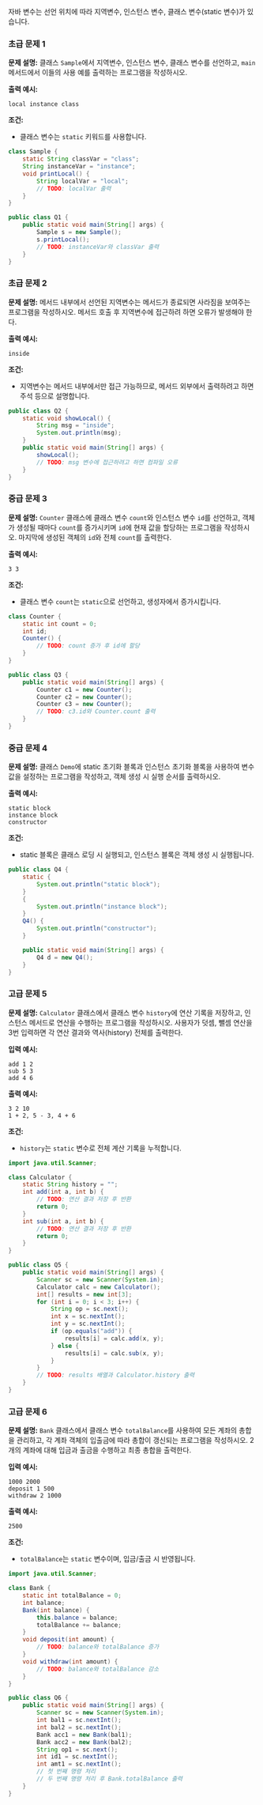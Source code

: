 자바 변수는 선언 위치에 따라 지역변수, 인스턴스 변수, 클래스 변수(static 변수)가 있습니다.

### 초급 문제 1

**문제 설명:** 클래스 `Sample`에서 지역변수, 인스턴스 변수, 클래스 변수를 선언하고, `main` 메서드에서 이들의 사용 예를 출력하는 프로그램을 작성하시오.

**출력 예시:**

```
local instance class
```

**조건:**

- 클래스 변수는 `static` 키워드를 사용합니다.

```java
class Sample {
    static String classVar = "class";
    String instanceVar = "instance";
    void printLocal() {
        String localVar = "local";
        // TODO: localVar 출력
    }
}

public class Q1 {
    public static void main(String[] args) {
        Sample s = new Sample();
        s.printLocal();
        // TODO: instanceVar와 classVar 출력
    }
}
```

### 초급 문제 2

**문제 설명:** 메서드 내부에서 선언된 지역변수는 메서드가 종료되면 사라짐을 보여주는 프로그램을 작성하시오. 메서드 호출 후 지역변수에 접근하려 하면 오류가 발생해야 한다.

**출력 예시:**

```
inside
```

**조건:**

- 지역변수는 메서드 내부에서만 접근 가능하므로, 메서드 외부에서 출력하려고 하면 주석 등으로 설명합니다.

```java
public class Q2 {
    static void showLocal() {
        String msg = "inside";
        System.out.println(msg);
    }
    public static void main(String[] args) {
        showLocal();
        // TODO: msg 변수에 접근하려고 하면 컴파일 오류
    }
}
```

### 중급 문제 3

**문제 설명:** `Counter` 클래스에 클래스 변수 `count`와 인스턴스 변수 `id`를 선언하고, 객체가 생성될 때마다 `count`를 증가시키며 `id`에 현재 값을 할당하는 프로그램을 작성하시오. 마지막에 생성된 객체의 `id`와 전체 `count`를 출력한다.

**출력 예시:**

```
3 3
```

**조건:**

- 클래스 변수 `count`는 `static`으로 선언하고, 생성자에서 증가시킵니다.

```java
class Counter {
    static int count = 0;
    int id;
    Counter() {
        // TODO: count 증가 후 id에 할당
    }
}

public class Q3 {
    public static void main(String[] args) {
        Counter c1 = new Counter();
        Counter c2 = new Counter();
        Counter c3 = new Counter();
        // TODO: c3.id와 Counter.count 출력
    }
}
```

### 중급 문제 4

**문제 설명:** 클래스 `Demo`에 static 초기화 블록과 인스턴스 초기화 블록을 사용하여 변수값을 설정하는 프로그램을 작성하고, 객체 생성 시 실행 순서를 출력하시오.

**출력 예시:**

```
static block
instance block
constructor
```

**조건:**

- static 블록은 클래스 로딩 시 실행되고, 인스턴스 블록은 객체 생성 시 실행됩니다.

```java
public class Q4 {
    static {
        System.out.println("static block");
    }
    {
        System.out.println("instance block");
    }
    Q4() {
        System.out.println("constructor");
    }

    public static void main(String[] args) {
        Q4 d = new Q4();
    }
}
```

### 고급 문제 5

**문제 설명:** `Calculator` 클래스에서 클래스 변수 `history`에 연산 기록을 저장하고, 인스턴스 메서드로 연산을 수행하는 프로그램을 작성하시오. 사용자가 덧셈, 뺄셈 연산을 3번 입력하면 각 연산 결과와 역사(history) 전체를 출력한다.

**입력 예시:**

```
add 1 2
sub 5 3
add 4 6
```

**출력 예시:**

```
3 2 10
1 + 2, 5 - 3, 4 + 6
```

**조건:**

- `history`는 `static` 변수로 전체 계산 기록을 누적합니다.

```java
import java.util.Scanner;

class Calculator {
    static String history = "";
    int add(int a, int b) {
        // TODO: 연산 결과 저장 후 반환
        return 0;
    }
    int sub(int a, int b) {
        // TODO: 연산 결과 저장 후 반환
        return 0;
    }
}

public class Q5 {
    public static void main(String[] args) {
        Scanner sc = new Scanner(System.in);
        Calculator calc = new Calculator();
        int[] results = new int[3];
        for (int i = 0; i < 3; i++) {
            String op = sc.next();
            int x = sc.nextInt();
            int y = sc.nextInt();
            if (op.equals("add")) {
                results[i] = calc.add(x, y);
            } else {
                results[i] = calc.sub(x, y);
            }
        }
        // TODO: results 배열과 Calculator.history 출력
    }
}
```

### 고급 문제 6

**문제 설명:** `Bank` 클래스에서 클래스 변수 `totalBalance`를 사용하여 모든 계좌의 총합을 관리하고, 각 계좌 객체의 입출금에 따라 총합이 갱신되는 프로그램을 작성하시오. 2개의 계좌에 대해 입금과 출금을 수행하고 최종 총합을 출력한다.

**입력 예시:**

```
1000 2000
deposit 1 500
withdraw 2 1000
```

**출력 예시:**

```
2500
```

**조건:**

- `totalBalance`는 `static` 변수이며, 입금/출금 시 반영됩니다.

```java
import java.util.Scanner;

class Bank {
    static int totalBalance = 0;
    int balance;
    Bank(int balance) {
        this.balance = balance;
        totalBalance += balance;
    }
    void deposit(int amount) {
        // TODO: balance와 totalBalance 증가
    }
    void withdraw(int amount) {
        // TODO: balance와 totalBalance 감소
    }
}

public class Q6 {
    public static void main(String[] args) {
        Scanner sc = new Scanner(System.in);
        int bal1 = sc.nextInt();
        int bal2 = sc.nextInt();
        Bank acc1 = new Bank(bal1);
        Bank acc2 = new Bank(bal2);
        String op1 = sc.next();
        int id1 = sc.nextInt();
        int amt1 = sc.nextInt();
        // 첫 번째 명령 처리
        // 두 번째 명령 처리 후 Bank.totalBalance 출력
    }
}
```
